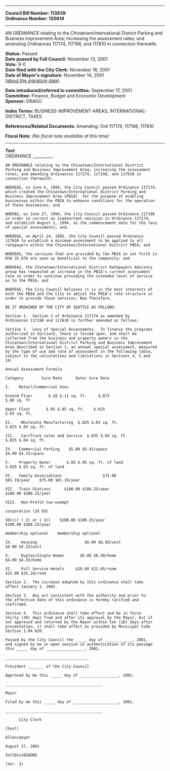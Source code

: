 * * * * *  
  
**Council Bill Number: [](#h0)[](#h2)113839**   
**Ordinance Number: 120614**  
  
* * * * *  
  
AN ORDINANCE relating to the Chinatown/International District Parking and Business Improvement Area; increasing the assessment rates; and amending Ordinances 117174, 117198, and 117610 in connection therewith.  
  
**Status:** Passed   
**Date passed by Full Council:** November 13, 2001   
**Vote:** 9-0   
**Date filed with the City Clerk:** November 16, 2001   
**Date of Mayor's signature:** November 14, 2001   
[(about the signature date)](/~public/approvaldate.htm)   
  
  
**Date introduced/referred to committee:** September 17, 2001   
**Committee:** Finance, Budget and Economic Development   
**Sponsor:** DRAGO   
  
**Index Terms:** BUSINESS-IMPROVEMENT-AREAS, INTERNATIONAL-DISTRICT, TAXES  
  
**References/Related Documents:** Amending: Ord 117174, 117198, 117610  
  
**Fiscal Note:** *(No fiscal note available at this time)*  
  
* * * * *  
  
**Text**  
    ORDINANCE __________  
  
    AN ORDINANCE relating to the Chinatown/International District  
    Parking and Business Improvement Area; increasing the assessment  
    rates; and amending Ordinances 117174, 117198, and 117610 in  
    connection therewith.  
  
    WHEREAS, on June 6, 1994, the City Council passed Ordinance 117174,  
    which created the Chinatown/International District Parking and  
    Business Improvement Area (PBIA)  for the purpose of enabling  
    businesses within the PBIA to enhance conditions for the operation  
    of those businesses; and  
  
    WHERAS, on June 27, 1994, the City Council passed Ordinance 117198  
    in order to correct an inadvertent omission in Ordinance 117174,  
    and establish August 1, 1994, as the commencement date for the levy  
    of special assessments; and.  
  
    WHEREAS, on April 24, 1995, the City Council passed Ordinance  
    117610 to establish a minimum assessment to be applied to all  
    ratepayers within the Chinatown/International District PBIA; and  
  
    WHEREAS, the services that are provided by the PBIA as set forth in  
    RCW 35.87A are seen as beneficial to the community; and  
  
    WHEREAS, the Chinatown/International District Ratepayers Advisory  
    group has requested an increase in the PBIA's current assessment  
    rate in order to continue providing the intended level of service  
    as to the PBIA; and  
  
    WHEREAS, the City Council believes it is in the best interests of  
    both the PBIA and the City to adjust the PBIA's rate structure in  
    order to provide those services; Now Therefore,  
  
    BE IT ORDAINED BY THE CITY OF SEATTLE AS FOLLOWS:  
  
    Section 1.  Section 3 of Ordinance 117174 as amended by  
    Ordinances 117198 and 117610 is further amended as follows:  
  
    Section 3.  Levy of Special Assessments.  To finance the programs  
    authorized in Section2, there is levied upon, and shall be  
    collected from the business and property owners in the  
    Chinatown/International District Parking and Business Improvement  
    Area described in Section 1, an annual special assessment, measured  
    by the type of use and rate of assessment in the following table,  
    subject to the calculations and limitations in Sections 4, 5 and  
    14:  
  
    Annual Assessment Formula  
  
    Category        Core Rate      Outer Core Rate  
  
    I.    Retail/Commercial Uses  
  
    Ground Floor       $.10 $.11 sq. ft.     $.075  
    $.08 sq. ft  
  
    Upper Floor       $.05 $.05 sq. ft.    $.025  
    $.03 sq. ft.  
  
    II.    Wholesale Manufacturing  $.025 $.03 sq. ft.  
    $.025 $.03 sq. ft.  
  
    III.   Car/Truck sales and Service  $.035 $.04 sq. ft.  
    $.035 $.04 sq. ft.  
  
    IV.   Commercial Parking    $5.00 $5.41/space      
    $4.00 $4.33/space  
  
    V.    Property Owner       $.05 $.05 sq. ft. of land  
    $.025 $.03 sq. ft. of land  
  
    VI.   Family Associations                  $75.00  
    $81.19/year    $75.00 $81.19/year  
  
    VII.  Train Stations      $100.00 $108.25/year    
    $100.00 $108.25/year  
  
    VIII.  Non-Profit tax-exempt  
  
    corporation (26 USC  
  
    501(c) ( 2) or ( 3))    $100.00 $108.25/year  
    $100.00 $108.25/year  
  
    membership optional    membership optional  
  
    IX.    Housing                     $6.00 $6.50/unit  
    $4.00 $4.33/unit  
  
    X.     Duplex/Single Homes       $6.00 $6.50/home      
    $4.00 $4.33/home  
  
    XI.    Full Service Hotels     $20.00 $21.65/room     
    $15.00 $16.24/room  
  
    Section 2.  The increase adopted by this ordinance shall take  
    affect January 1, 2002.  
  
    Section 3.  Any act consistent with the authority and prior to  
    the effective date of this ordinance is hereby ratified and  
    confirmed.  
  
    Section 4.  This ordinance shall take effect and be in force  
    thirty (30) days from and after its approval by the Mayor, but if  
    not approved and returned by the Mayor within ten (10) days after  
    presentation, it shall take effect as provided by Municipal Code  
    Section 1.04.020.  
  
    Passed by the City Council the _____ day of ____________, 2001,  
    and signed by me in open session in authentication of its passage  
    this _____ day of _________________, 2001.  
  
    _____________________________________  
  
    President _______ of the City Council  
  
    Approved by me this _____ day of _________________, 2001.  
  
    ___________________________________________  
  
    Mayor  
  
    Filed by me this _____ day of ____________________, 2001.  
  
    ___________________________________________  
  
          City Clerk  
  
    (Seal)  
  
    Allen/peyer  
  
    August 27, 2001  
  
    IntlDistBIAORD  
  
    (Ver. 3)  
